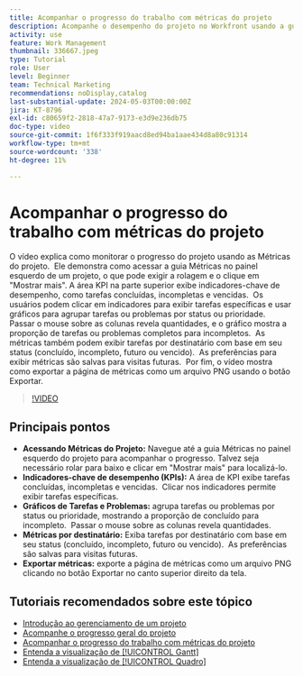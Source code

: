 ```yaml
---
title: Acompanhar o progresso do trabalho com métricas do projeto
description: Acompanhe o desempenho do projeto no Workfront usando a guia Métricas para acessar KPIs, gráficos de tarefas e problemas, métricas por responsável e opções de exportação para um monitoramento eficiente do progresso.
activity: use
feature: Work Management
thumbnail: 336667.jpeg
type: Tutorial
role: User
level: Beginner
team: Technical Marketing
recommendations: noDisplay,catalog
last-substantial-update: 2024-05-03T00:00:00Z
jira: KT-8796
exl-id: c80659f2-2818-47a7-9173-e3d9e236db75
doc-type: video
source-git-commit: 1f6f333f919aacd8ed94ba1aae434d8a80c91314
workflow-type: tm+mt
source-wordcount: '338'
ht-degree: 11%

---
```


# Acompanhar o progresso do trabalho com métricas do projeto

O vídeo explica como monitorar o progresso do projeto usando as Métricas do projeto. &#x200B; Ele demonstra como acessar a guia Métricas no painel esquerdo de um projeto, o que pode exigir a rolagem e o clique em &quot;Mostrar mais&quot;. A área KPI na parte superior exibe indicadores-chave de desempenho, como tarefas concluídas, incompletas e vencidas. &#x200B; Os usuários podem clicar em indicadores para exibir tarefas específicas e usar gráficos para agrupar tarefas ou problemas por status ou prioridade. &#x200B; Passar o mouse sobre as colunas revela quantidades, e o gráfico mostra a proporção de tarefas ou problemas completos para incompletos. &#x200B; As métricas também podem exibir tarefas por destinatário com base em seu status (concluído, incompleto, futuro ou vencido). &#x200B; As preferências para exibir métricas são salvas para visitas futuras. &#x200B; Por fim, o vídeo mostra como exportar a página de métricas como um arquivo PNG usando o botão Exportar. &#x200B;


>[!VIDEO](https://video.tv.adobe.com/v/3439175/?quality=12&learn=on&enablevpops&captions=por_br)

## Principais pontos

* **Acessando Métricas do Projeto:** Navegue até a guia Métricas no painel esquerdo do projeto para acompanhar o progresso. &#x200B; Talvez seja necessário rolar para baixo e clicar em &quot;Mostrar mais&quot; para localizá-lo. &#x200B;
* **Indicadores-chave de desempenho (KPIs):** A área de KPI exibe tarefas concluídas, incompletas e vencidas. &#x200B; Clicar nos indicadores permite exibir tarefas específicas. &#x200B;
* **Gráficos de Tarefas e Problemas:** agrupa tarefas ou problemas por status ou prioridade, mostrando a proporção de concluído para incompleto. &#x200B; Passar o mouse sobre as colunas revela quantidades. &#x200B;
* **Métricas por destinatário:** Exiba tarefas por destinatário com base em seu status (concluído, incompleto, futuro ou vencido). &#x200B; As preferências são salvas para visitas futuras. &#x200B;
* **Exportar métricas:** exporte a página de métricas como um arquivo PNG clicando no botão Exportar no canto superior direito da tela. &#x200B;



## Tutoriais recomendados sobre este tópico

* [Introdução ao gerenciamento de um projeto](/help/manage-work/projects/getting-started-manage-a-project.md)
* [Acompanhe o progresso geral do projeto](/help/manage-work/projects/track-overall-project-progress.md)
* [Acompanhar o progresso do trabalho com métricas do projeto](/help/manage-work/projects/track-work-progress-with-project-metrics.md)
* [Entenda a visualização de [!UICONTROL Gantt]](/help/manage-work/projects/understand-the-gantt-view.md)
* [Entenda a visualização de [!UICONTROL Quadro]](/help/manage-work/projects/understand-the-board-view.md)
